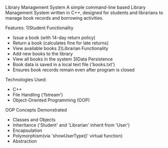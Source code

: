 Library Management System
A simple command-line based Library Management System written in C++, designed for students and librarians to manage book records and borrowing activities.

 Features:
 1)Student Functionality
  - Issue a book (with 14-day return policy)
  - Return a book (calculates fine for late returns)
  - View available books
 2)Librarian Functionality
  - Add new books to the library
  - View all books in the system
 3)Data Persistence
  - Book data is saved in a local text file ('books.txt')
  - Ensures book records remain even after program is closed

Technologies Used:
- C++
- File Handling ('fstream')
- Object-Oriented Programming (OOP)

OOP Concepts Demonstrated
- Classes and Objects
- Inheritance ('Student' and 'Librarian' inherit from 'User')
- Encapsulation
- Polymorphism(via 'showUserType()' virtual function)
- Abstraction

